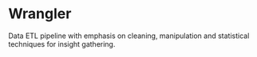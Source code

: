 # Wrangler
Data ETL pipeline with emphasis on cleaning, manipulation and statistical techniques for insight gathering.
